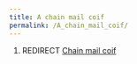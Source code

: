 ```yaml
---
title: A chain mail coif
permalink: /A_chain_mail_coif/
---
```


1.  REDIRECT [Chain mail coif](Chain_mail_coif "wikilink")